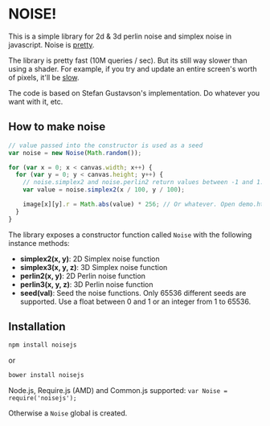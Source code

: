 # NOISE!

This is a simple library for 2d & 3d perlin noise and simplex noise in javascript. Noise is [pretty](https://dl.dropbox.com/u/2494815/perlin/index.html).

The library is pretty fast (10M queries / sec). But its still way slower than using a shader. For example, if you try and update an entire screen's worth of pixels, it'll be [slow](http://josephg.github.com/noisejs/demo3d.html).

The code is based on Stefan Gustavson's implementation. Do whatever you want with it, etc.

## How to make noise

```javascript
// value passed into the constructor is used as a seed
var noise = new Noise(Math.random());

for (var x = 0; x < canvas.width; x++) {
  for (var y = 0; y < canvas.height; y++) {
    // noise.simplex2 and noise.perlin2 return values between -1 and 1.
    var value = noise.simplex2(x / 100, y / 100);

    image[x][y].r = Math.abs(value) * 256; // Or whatever. Open demo.html to see it used with canvas.
  }
}
```

The library exposes a constructor function called `Noise` with the following instance methods:

- **simplex2(x, y)**: 2D Simplex noise function
- **simplex3(x, y, z)**: 3D Simplex noise function
- **perlin2(x, y)**: 2D Perlin noise function
- **perlin3(x, y, z)**: 3D Perlin noise function
- **seed(val)**: Seed the noise functions. Only 65536 different seeds are supported. Use a float between 0 and 1 or an integer from 1 to 65536.


## Installation

```bash
npm install noisejs
```
or

```bash
bower install noisejs
```

Node.js, Require.js (AMD) and Common.js supported: `var Noise = require('noisejs');`

Otherwise a `Noise` global is created.


